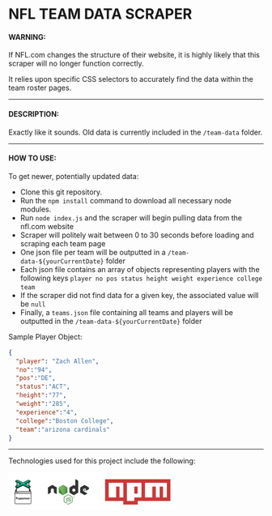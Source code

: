 # NFL TEAM DATA SCRAPER

#### WARNING:
  
If NFL.com changes the structure of their website, it is highly likely that this scraper will no longer function correctly.  
  
It relies upon specific CSS selectors to accurately find the data within the team roster pages.

---

#### DESCRIPTION:

Exactly like it sounds. Old data is currently included in the `/team-data` folder.  

---

#### HOW TO USE:

To get newer, potentially updated data:
- Clone this git repository.
- Run the `npm install` command to download all necessary node modules.
- Run `node index.js` and the scraper will begin pulling data from the nfl.com website
- Scraper will politely wait between 0 to 30 seconds before loading and scraping each team page
- One json file per team will be outputted in a `/team-data-${yourCurrentDate}` folder
- Each json file contains an array of objects representing players with the following keys `player no pos status height weight experience college team`
- If the scraper did not find data for a given key, the associated value will be `null`
- Finally, a `teams.json` file containing all teams and players will be outputted in the `/team-data-${yourCurrentDate}` folder



Sample Player Object:  
```json
{ 
  "player": "Zach Allen",
  "no":"94",
  "pos":"DE",
  "status":"ACT",
  "height":"77",
  "weight":"285",
  "experience":"4",
  "college":"Boston College",
  "team":"arizona cardinals"
}
```  

---

Technologies used for this project include the following:

![List of technologies](tech.png "List of Technologies")
   




